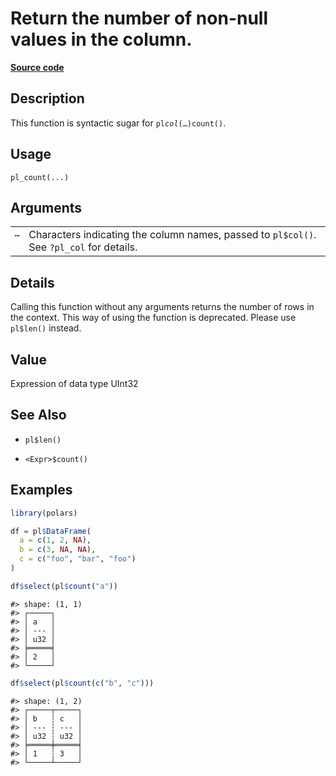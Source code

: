 

# Return the number of non-null values in the column.

[**Source code**](https://github.com/pola-rs/r-polars/tree/c47431ca69622f79ed7a3f1d7bfee6075ffabfee/R/functions__lazy.R#L166)

## Description

This function is syntactic sugar for <code>pl$col(…)$count()</code>.

## Usage

<pre><code class='language-R'>pl_count(...)
</code></pre>

## Arguments

<table>
<tr>
<td style="white-space: nowrap; font-family: monospace; vertical-align: top">
<code id="pl_count_:_...">…</code>
</td>
<td>
Characters indicating the column names, passed to <code>pl$col()</code>.
See <code>?pl_col</code> for details.
</td>
</tr>
</table>

## Details

Calling this function without any arguments returns the number of rows
in the context. This way of using the function is deprecated. Please use
<code>pl$len()</code> instead.

## Value

Expression of data type UInt32

## See Also

<ul>
<li>

<code>pl$len()</code>

</li>
<li>

<code>\<Expr\>$count()</code>

</li>
</ul>

## Examples

``` r
library(polars)

df = pl$DataFrame(
  a = c(1, 2, NA),
  b = c(3, NA, NA),
  c = c("foo", "bar", "foo")
)

df$select(pl$count("a"))
```

    #> shape: (1, 1)
    #> ┌─────┐
    #> │ a   │
    #> │ --- │
    #> │ u32 │
    #> ╞═════╡
    #> │ 2   │
    #> └─────┘

``` r
df$select(pl$count(c("b", "c")))
```

    #> shape: (1, 2)
    #> ┌─────┬─────┐
    #> │ b   ┆ c   │
    #> │ --- ┆ --- │
    #> │ u32 ┆ u32 │
    #> ╞═════╪═════╡
    #> │ 1   ┆ 3   │
    #> └─────┴─────┘
